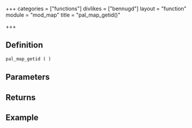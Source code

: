 +++
categories = ["functions"]
divlikes = ["bennugd"]
layout = "function"
module = "mod_map"
title = "pal_map_getid()"

+++

## Definition

    pal_map_getid ( )

## Parameters

## Returns

## Example
